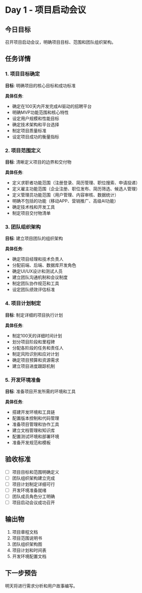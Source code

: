 
# Day 1 - 项目启动会议

## 今日目标
召开项目启动会议，明确项目目标、范围和团队组织架构。

## 任务详情

### 1. 项目目标确定
**目标**: 明确项目的核心目标和成功标准

**具体任务**:
- 确定在100天内开发完成AI驱动的招聘平台
- 明确MVP功能范围和核心特性
- 设定用户规模和性能目标
- 确定技术架构和平台选择
- 制定项目质量标准
- 设定项目成功的衡量指标

### 2. 项目范围定义
**目标**: 清晰定义项目的边界和交付物

**具体任务**:
- 定义求职者功能范围（注册登录、简历管理、职位搜索、申请投递）
- 定义雇主功能范围（企业注册、职位发布、简历筛选、候选人管理）
- 定义管理员功能范围（用户管理、内容审核、数据统计）
- 明确不包括的功能（移动APP、营销推广、高级AI功能）
- 确定技术栈和开发工具
- 制定项目交付物清单

### 3. 团队组织架构
**目标**: 建立项目团队的组织架构

**具体任务**:
- 确定项目经理和技术负责人
- 分配前端、后端、数据库开发角色
- 确定UI/UX设计和测试人员
- 建立团队沟通机制和会议制度
- 制定团队协作规范和工具
- 设定团队绩效评估标准

### 4. 项目计划制定
**目标**: 制定详细的项目执行计划

**具体任务**:
- 制定100天的详细时间计划
- 划分项目阶段和里程碑
- 分配各阶段的任务和责任人
- 制定风险识别和应对计划
- 确定项目预算和资源需求
- 建立项目进度跟踪机制

### 5. 开发环境准备
**目标**: 准备项目开发所需的环境和工具

**具体任务**:
- 搭建开发环境和工具链
- 配置版本控制和代码管理
- 准备项目管理和协作工具
- 建立文档管理和知识库
- 配置测试环境和部署环境
- 准备开发规范和模板

## 验收标准
- [ ] 项目目标和范围明确定义
- [ ] 团队组织架构建立完成
- [ ] 项目计划制定详细可行
- [ ] 开发环境准备就绪
- [ ] 团队成员角色分工明确
- [ ] 项目启动会议成功召开

## 输出物
1. 项目章程文档
2. 项目范围说明书
3. 团队组织架构图
4. 项目计划和时间表
5. 开发环境配置文档

## 下一步预告
明天将进行需求分析和用户故事编写。